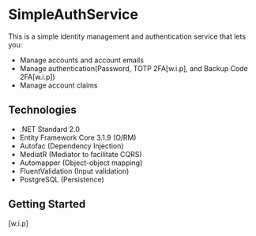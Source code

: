 # SimpleAuthService
This is a simple identity management and authentication service that lets you:
* Manage accounts and account emails
* Manage authentication(Password, TOTP 2FA[w.i.p], and Backup Code 2FA[w.i.p])
* Manage account claims

## Technologies
* .NET Standard 2.0
* Entity Framework Core 3.1.9 (O/RM)
* Autofac (Dependency Injection)
* MediatR (Mediator to facilitate CQRS)
* Automapper (Object-object mapping)
* FluentValidation (Input validation)
* PostgreSQL (Persistence)

## Getting Started
[w.i.p]
